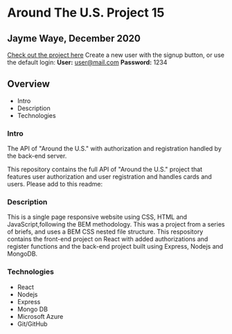 # Around The U.S. Project 15
## Jayme Waye, December 2020

[Check out the project here](https://jaymew88.students.nomoreparties.site/)
Create a new user with the signup button, or use the default login:
**User:** user@mail.com
**Password:** 1234

## Overview
* Intro
* Description
* Technologies

### Intro

The API of "Around the U.S." with authorization and registration handled by the back-end server.

This repository contains the full API of "Around the U.S." project that features user authorization and user registration and handles cards and users. Please add to this readme:

### Description

This is a single page responsive website using CSS, HTML and JavaScript,following the BEM methodology. This was a project from a series of briefs, and uses a BEM CSS nested file structure. This respository contains the front-end project on React with added authorizations and register functions and the back-end project built using Express, Nodejs and MongoDB. 


### Technologies

* React
* Nodejs
* Express
* Mongo DB
* Microsoft Azure
* Git/GitHub



